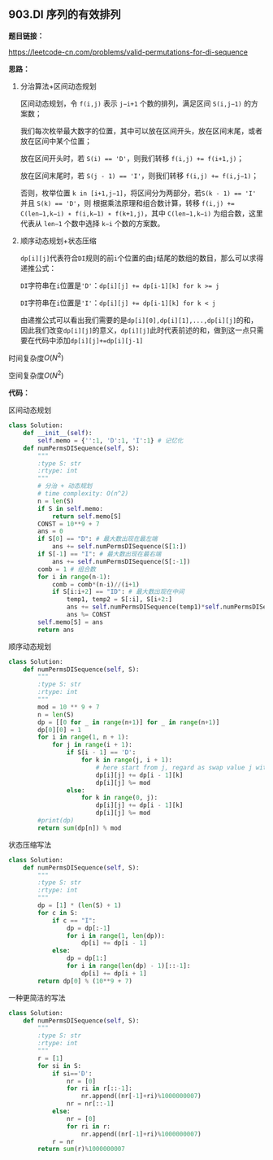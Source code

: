 ## 903.DI 序列的有效排列

**题目链接：**

https://leetcode-cn.com/problems/valid-permutations-for-di-sequence

**思路：**

1. 分治算法+区间动态规划

   区间动态规划，令 `f(i,j)` 表示 `j−i+1` 个数的排列，满足区间 `S(i,j−1)` 的方案数；

   我们每次枚举最大数字的位置，其中可以放在区间开头，放在区间末尾，或者放在区间中某个位置；

   放在区间开头时，若 `S(i) == 'D'`，则我们转移 `f(i,j) += f(i+1,j)`；

   放在区间末尾时，若 `S(j - 1) == 'I'`，则我们转移 `f(i,j) += f(i,j−1)`；

   否则，枚举位置 `k in [i+1,j−1]`，将区间分为两部分，若`S(k - 1) == 'I'` 并且 `S(k) == 'D'`，则 根据乘法原理和组合数计算，转移 `f(i,j) += C(len−1,k−i) ∗ f(i,k−1) ∗ f(k+1,j)`，其中 `C(len−1,k−i)` 为组合数，这里代表从 `len−1` 个数中选择 `k−i` 个数的方案数。

2. 顺序动态规划+状态压缩

   `dp[i][j]`代表符合`DI`规则的前`i`个位置的由`j`结尾的数组的数目，那么可以求得递推公式：

   `DI`字符串在`i`位置是`'D'`：`dp[i][j] += dp[i-1][k] for k >= j`

   `DI`字符串在`i`位置是`'I'`：`dp[i][j] += dp[i-1][k] for k < j`

   由递推公式可以看出我们需要的是`dp[i][0],dp[i][1],...,dp[i][j]`的和，因此我们改变`dp[i][j]`的意义，`dp[i][j]`此时代表前述的和，做到这一点只需要在代码中添加`dp[i][j]+=dp[i][j-1]`

时间复杂度$O(N^2)$

空间复杂度$O(N^2)$


**代码：**

区间动态规划

```python
class Solution:
    def __init__(self):
        self.memo = {'':1, 'D':1, 'I':1} # 记忆化
    def numPermsDISequence(self, S):
        """
        :type S: str
        :rtype: int
        """
        # 分治 + 动态规划
        # time complexity: O(n^2)
        n = len(S)
        if S in self.memo:
            return self.memo[S]
        CONST = 10**9 + 7
        ans = 0
        if S[0] == "D": # 最大数出现在最左端
            ans += self.numPermsDISequence(S[1:])
        if S[-1] == "I": # 最大数出现在最右端
            ans += self.numPermsDISequence(S[:-1])
        comb = 1 # 组合数
        for i in range(n-1):
            comb = comb*(n-i)//(i+1)
            if S[i:i+2] == "ID": # 最大数出现在中间
                temp1, temp2 = S[:i], S[i+2:]
                ans += self.numPermsDISequence(temp1)*self.numPermsDISequence(temp2)*comb
                ans %= CONST
        self.memo[S] = ans
        return ans
```

顺序动态规划

```python
class Solution:
    def numPermsDISequence(self, S):
        """
        :type S: str
        :rtype: int
        """
        mod = 10 ** 9 + 7
        n = len(S)
        dp = [[0 for _ in range(n+1)] for _ in range(n+1)]
        dp[0][0] = 1
        for i in range(1, n + 1):
            for j in range(i + 1):
                if S[i - 1] == 'D':
                    for k in range(j, i + 1):
                        # here start from j, regard as swap value j with i, then shift all values no larger than j
                        dp[i][j] += dp[i - 1][k]
                        dp[i][j] %= mod
                else:
                    for k in range(0, j):
                        dp[i][j] += dp[i - 1][k]
                        dp[i][j] %= mod
        #print(dp)
        return sum(dp[n]) % mod
```

状态压缩写法

```python
class Solution:
    def numPermsDISequence(self, S):
        """
        :type S: str
        :rtype: int
        """
        dp = [1] * (len(S) + 1)
        for c in S:
            if c == "I":
                dp = dp[:-1]
                for i in range(1, len(dp)):
                    dp[i] += dp[i - 1]
            else:
                dp = dp[1:]
                for i in range(len(dp) - 1)[::-1]:
                    dp[i] += dp[i + 1]
        return dp[0] % (10**9 + 7)
```

一种更简洁的写法

```python
class Solution:
    def numPermsDISequence(self, S):
        """
        :type S: str
        :rtype: int
        """
        r = [1]
        for si in S:
            if si=='D':
                nr = [0]
                for ri in r[::-1]:
                    nr.append((nr[-1]+ri)%1000000007)
                nr = nr[::-1]
            else:
                nr = [0]
                for ri in r:
                    nr.append((nr[-1]+ri)%1000000007)
            r = nr
        return sum(r)%1000000007
```

